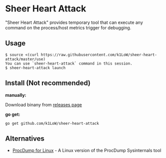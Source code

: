 # Sheer Heart Attack

"Sheer Heart Attack" provides temporary tool that can execute any command on the process/host metrics trigger for debugging.

## Usage

``` console
$ source <(curl https://raw.githubusercontent.com/k1LoW/sheer-heart-attack/master/use)
You can use `sheer-heart-attack` command in this session.
$ sheer-heart-attack launch
```

## Install (Not recommended)

**manually:**

Download binany from [releases page](https://github.com/k1LoW/sheer-heart-attack/releases)

**go get:**

``` console
go get github.com/k1LoW/sheer-heart-attack
```

## Alternatives

- [ProcDump for Linux](https://github.com/Microsoft/ProcDump-for-Linux) - A Linux version of the ProcDump Sysinternals tool
